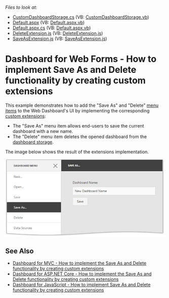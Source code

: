 <!-- default file list -->
*Files to look at*:

* [CustomDashboardStorage.cs](./CS/AspDashboard_CustomExtension/CustomDashboardStorage.cs) (VB: [CustomDashboardStorage.vb](./VB/AspDashboard_CustomExtension/CustomDashboardStorage.vb))
* [Default.aspx](./CS/AspDashboard_CustomExtension/Default.aspx) (VB: [Default.aspx.vb](./VB/AspDashboard_CustomExtension/Default.aspx.vb))
* [Default.aspx.cs](./CS/AspDashboard_CustomExtension/Default.aspx.cs) (VB: [Default.aspx.vb](./VB/AspDashboard_CustomExtension/Default.aspx.vb))
* [DeleteExtension.js](./CS/AspDashboard_CustomExtension/Scripts/DeleteExtension.js) (VB: [DeleteExtension.js](./VB/AspDashboard_CustomExtension/Scripts/DeleteExtension.js))
* [SaveAsExtension.js](./CS/AspDashboard_CustomExtension/Scripts/SaveAsExtension.js) (VB: [SaveAsExtension.js](./VB/AspDashboard_CustomExtension/Scripts/SaveAsExtension.js))
<!-- default file list end -->

# Dashboard for Web Forms - How to implement Save As and Delete functionality by creating custom extensions

This example demonstrates how to add the "Save As" and "Delete" [menu items](https://docs.devexpress.com/Dashboard/117444) to the Web Dashboard's UI by implementing the corresponding [custom extensions](https://docs.devexpress.com/Dashboard/117543):

* The "Save As" menu item allows end-users to save the current dashboard with a new name.
* The "Delete" menu item deletes the opened dashboard from the [dashboard storage](https://docs.devexpress.com/Dashboard/116299).

The image below shows the result of the extensions implementation.

![](readme.png)

## See Also

- [Dashboard for MVC - How to implement the Save As and Delete functionality by creating custom extensions](https://github.com/DevExpress-Examples/mvc-dashboard-how-to-define-extensions-providing-the-save-as-and-delete-functionality-t504201)
- [Dashboard for ASP.NET Core - How to implement the Save As and Delete functionality by creating custom extensions](https://github.com/DevExpress-Examples/aspnet-core-dashboard-how-to-implement-the-save-as-and-delete-functionality-by-creating-cu-t601084)
- [Dashboard for JavaScript - How to implement Save As and Delete functionality by creating custom extensions](https://github.com/DevExpress-Examples/DashboardCoreAngularSaveAsExtension)
